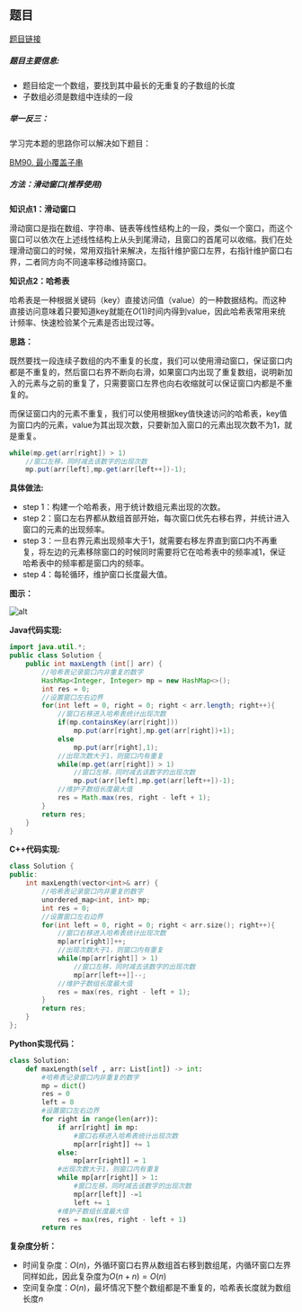 ## 题目
[题目链接](https://www.nowcoder.com/practice/b56799ebfd684fb394bd315e89324fb4?tpId=196&tqId=1008889&sourceUrl=/exam/oj&channenl=wgithub&fromPut=wgithub)

##### 题目主要信息:

- 题目给定一个数组，要找到其中最长的无重复的子数组的长度
- 子数组必须是数组中连续的一段

##### 举一反三：

学习完本题的思路你可以解决如下题目：

[BM90. 最小覆盖子串](https://www.nowcoder.com/practice/c466d480d20c4c7c9d322d12ca7955ac?tpId=295&sfm=html&channel=nowcoder)

##### 方法：滑动窗口(推荐使用)

**知识点1：滑动窗口**

滑动窗口是指在数组、字符串、链表等线性结构上的一段，类似一个窗口，而这个窗口可以依次在上述线性结构上从头到尾滑动，且窗口的首尾可以收缩。我们在处理滑动窗口的时候，常用双指针来解决，左指针维护窗口左界，右指针维护窗口右界，二者同方向不同速率移动维持窗口。

**知识点2：哈希表**

哈希表是一种根据关键码（key）直接访问值（value）的一种数据结构。而这种直接访问意味着只要知道key就能在$O(1)$时间内得到value，因此哈希表常用来统计频率、快速检验某个元素是否出现过等。

**思路：**

既然要找一段连续子数组的内不重复的长度，我们可以使用滑动窗口，保证窗口内都是不重复的，然后窗口右界不断向右滑，如果窗口内出现了重复数组，说明新加入的元素与之前的重复了，只需要窗口左界也向右收缩就可以保证窗口内都是不重复的。

而保证窗口内的元素不重复，我们可以使用根据key值快速访问的哈希表，key值为窗口内的元素，value为其出现次数，只要新加入窗口的元素出现次数不为1，就是重复。
```java
while(mp.get(arr[right]) > 1) 
    //窗口左移，同时减去该数字的出现次数
    mp.put(arr[left],mp.get(arr[left++])-1); 
```

**具体做法:**

- step 1：构建一个哈希表，用于统计数组元素出现的次数。
- step 2：窗口左右界都从数组首部开始，每次窗口优先右移右界，并统计进入窗口的元素的出现频率。
- step 3：一旦右界元素出现频率大于1，就需要右移左界直到窗口内不再重复，将左边的元素移除窗口的时候同时需要将它在哈希表中的频率减1，保证哈希表中的频率都是窗口内的频率。
- step 4：每轮循环，维护窗口长度最大值。

**图示：**

![alt](https://uploadfiles.nowcoder.com/images/20220201/397721558_1643713535056/8987883CDC069556BD9ED9420A829FB9)

**Java代码实现:**
```java
import java.util.*;
public class Solution {
    public int maxLength (int[] arr) {
        //哈希表记录窗口内非重复的数字
        HashMap<Integer, Integer> mp = new HashMap<>(); 
        int res = 0;
        //设置窗口左右边界
        for(int left = 0, right = 0; right < arr.length; right++){ 
            //窗口右移进入哈希表统计出现次数
            if(mp.containsKey(arr[right]))
                mp.put(arr[right],mp.get(arr[right])+1); 
            else
                mp.put(arr[right],1);
            //出现次数大于1，则窗口内有重复
            while(mp.get(arr[right]) > 1) 
                //窗口左移，同时减去该数字的出现次数
                mp.put(arr[left],mp.get(arr[left++])-1); 
            //维护子数组长度最大值
            res = Math.max(res, right - left + 1); 
        }
        return res;
    }
}
```
**C++代码实现:**
```cpp
class Solution {
public:
    int maxLength(vector<int>& arr) {
        //哈希表记录窗口内非重复的数字
        unordered_map<int, int> mp; 
        int res = 0;
        //设置窗口左右边界
        for(int left = 0, right = 0; right < arr.size(); right++){ 
            //窗口右移进入哈希表统计出现次数
            mp[arr[right]]++; 
            //出现次数大于1，则窗口内有重复
            while(mp[arr[right]] > 1) 
                //窗口左移，同时减去该数字的出现次数
                mp[arr[left++]]--; 
            //维护子数组长度最大值
            res = max(res, right - left + 1); 
        }
        return res;
    }
};
```

**Python实现代码：**
```python
class Solution:
    def maxLength(self , arr: List[int]) -> int:
        #哈希表记录窗口内非重复的数字
        mp = dict() 
        res = 0
        left = 0
        #设置窗口左右边界
        for right in range(len(arr)): 
            if arr[right] in mp:
                #窗口右移进入哈希表统计出现次数
                mp[arr[right]] += 1 
            else:
                mp[arr[right]] = 1
            #出现次数大于1，则窗口内有重复
            while mp[arr[right]] > 1: 
                #窗口左移，同时减去该数字的出现次数
                mp[arr[left]] -=1 
                left += 1
            #维护子数组长度最大值
            res = max(res, right - left + 1) 
        return res


```
**复杂度分析：**
- 时间复杂度：$O(n)$，外循环窗口右界从数组首右移到数组尾，内循环窗口左界同样如此，因此复杂度为$O(n+n)=O(n)$
- 空间复杂度：$O(n)$，最坏情况下整个数组都是不重复的，哈希表长度就为数组长度$n$